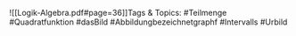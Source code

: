 
![[Logik-Algebra.pdf#page=36]]Tags & Topics:
   #Teilmenge
   #Quadratfunktion
   #dasBild
   #Abbildungbezeichnetgraphf
   #Intervalls
   #Urbild
